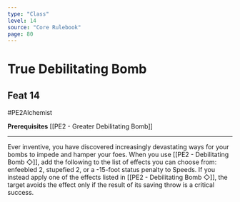 ```yaml
---
type: "Class"
level: 14
source: "Core Rulebook"
page: 80
---
```

# True Debilitating Bomb
## Feat 14
#PE2Alchemist

**Prerequisites** [[PE2 - Greater Debilitating Bomb]]

---
Ever inventive, you have discovered increasingly devastating ways for your bombs to impede and hamper your foes. When you use [[PE2 - Debilitating Bomb ◇]], add the following to the list of effects you can choose from: enfeebled 2, stupefied 2, or a -15-foot status penalty to Speeds. If you instead apply one of the effects listed in [[PE2 - Debilitating Bomb ◇]], the target avoids the effect only if the result of its saving throw is a critical success.